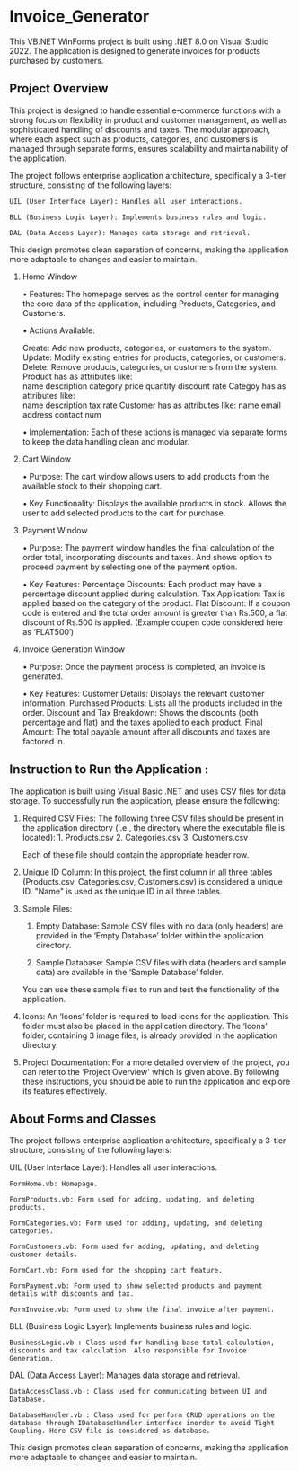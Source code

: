 # Invoice_Generator
This VB.NET WinForms project is built using .NET 8.0 on Visual Studio 2022. The application is designed to generate invoices for products purchased by customers.


## Project Overview
This project is designed to handle essential e-commerce functions with a strong focus on flexibility in product and customer management, as well as sophisticated handling of discounts and taxes. The modular approach, where each aspect such as products, categories, and customers is managed through separate forms, ensures scalability and maintainability of the application.

The project follows enterprise application architecture, specifically a 3-tier structure, consisting of the following layers:

	UIL (User Interface Layer): Handles all user interactions.

	BLL (Business Logic Layer): Implements business rules and logic.

	DAL (Data Access Layer): Manages data storage and retrieval.
 

This design promotes clean separation of concerns, making the application more adaptable to changes and easier to maintain.


1. Home Window
   
	• Features: The homepage serves as the control center for managing the core data of the application, including Products, Categories, and Customers.
	
	• Actions Available:
	
	Create: Add new products, categories, or customers to the system.
	Update: Modify existing entries for products, categories, or customers.
	Delete: Remove products, categories, or customers from the system.
	Product has as attributes like:  
		name	description	category	price	quantity	discount rate
	Categoy has as attributes like:  
		name	description	tax rate
	Customer has as attributes like: 
		name	email	address	contact num
	
	• Implementation: Each of these actions is managed via separate forms to keep the data handling clean and modular.

2. Cart Window
   
	• Purpose: The cart window allows users to add products from the available stock to their shopping cart.
   
	• Key Functionality:
	Displays the available products in stock.
	Allows the user to add selected products to the cart for purchase.

4. Payment Window
   
	• Purpose: The payment window handles the final calculation of the order total, incorporating discounts and taxes. And shows option to proceed payment by selecting one of the payment option.
   
	• Key Features:
	Percentage Discounts: Each product may have a percentage discount applied during calculation.
	Tax Application: Tax is applied based on the category of the product.
	Flat Discount: If a coupon code is entered and the total order amount is greater than Rs.500, a flat discount of Rs.500 is applied.
(Example coupen code considered here as ‘FLAT500‘)

6. Invoice Generation Window
   
	• Purpose: Once the payment process is completed, an invoice is generated.
   
	• Key Features:
	Customer Details: Displays the relevant customer information.
	Purchased Products: Lists all the products included in the order.
	Discount and Tax Breakdown: Shows the discounts (both percentage and flat) and the taxes applied to each product.
	Final Amount: The total payable amount after all discounts and taxes are factored in.





## Instruction to Run the Application :
The application is built using Visual Basic .NET and uses CSV files for data storage. To successfully run the application, please ensure the following:
1.	Required CSV Files:
	The following three CSV files should be present in the application directory (i.e., the directory where the executable file is located):
      	1.	Products.csv
      	2.	Categories.csv
     	 3.	Customers.csv
         
	Each of these file should contain the appropriate header row.

2.	Unique ID Column:
	In this project, the first column in all three tables (Products.csv, Categories.csv, Customers.csv) is considered a unique ID.
	"Name" is used as the unique ID in all three tables.

3.	Sample Files:
   
	1.  Empty Database: Sample CSV files with no data (only headers) are provided in the ‘Empty Database’ folder within the application directory.

	2.  Sample Database: Sample CSV files with data (headers and sample data) are available in the ‘Sample Database’ folder.

	You can use these sample files to run and test the functionality of the application.

5.	Icons:
	An ‘Icons’ folder is required to load icons for the application. This folder must also be placed in the application directory.
	The ‘Icons’ folder, containing 3 image files, is already provided in the application directory.

6.	Project Documentation:
	For a more detailed overview of the project, you can refer to the ‘Project Overview' which is given above.
By following these instructions, you should be able to run the application and explore its features effectively.



## About Forms and Classes
The project follows enterprise application architecture, specifically a 3-tier structure, consisting of the following layers:

UIL (User Interface Layer): Handles all user interactions.

 	FormHome.vb: Homepage.

	FormProducts.vb: Form used for adding, updating, and deleting products.

	FormCategories.vb: Form used for adding, updating, and deleting categories.

	FormCustomers.vb: Form used for adding, updating, and deleting customer details.

	FormCart.vb: Form used for the shopping cart feature.

	FormPayment.vb: Form used to show selected products and payment details with discounts and tax.

	FormInvoice.vb: Form used to show the final invoice after payment.

   
BLL (Business Logic Layer): Implements business rules and logic.

	BusinessLogic.vb : Class used for handling base total calculation, discounts and tax calculation. Also responsible for Invoice Generation.
    

DAL (Data Access Layer): Manages data storage and retrieval.

	DataAccessClass.vb : Class used for communicating between UI and Database.
    
	DatabaseHandler.vb : Class used for perform CRUD operations on the database through IDatabaseHandler interface inorder to avoid Tight Coupling. Here CSV file is considered as database.
 

This design promotes clean separation of concerns, making the application more adaptable to changes and easier to maintain.
